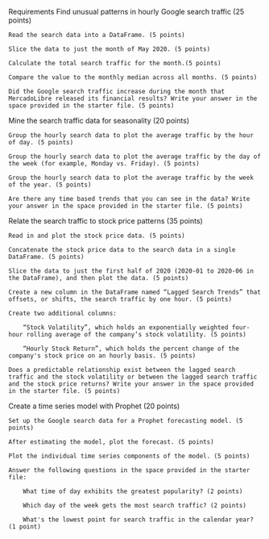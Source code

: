 Requirements
Find unusual patterns in hourly Google search traffic (25 points)

    Read the search data into a DataFrame. (5 points)

    Slice the data to just the month of May 2020. (5 points)

    Calculate the total search traffic for the month.(5 points)

    Compare the value to the monthly median across all months. (5 points)

    Did the Google search traffic increase during the month that MercadoLibre released its financial results? Write your answer in the space provided in the starter file. (5 points)

Mine the search traffic data for seasonality (20 points)

    Group the hourly search data to plot the average traffic by the hour of day. (5 points)

    Group the hourly search data to plot the average traffic by the day of the week (for example, Monday vs. Friday). (5 points)

    Group the hourly search data to plot the average traffic by the week of the year. (5 points)

    Are there any time based trends that you can see in the data? Write your answer in the space provided in the starter file. (5 points)

Relate the search traffic to stock price patterns (35 points)

    Read in and plot the stock price data. (5 points)

    Concatenate the stock price data to the search data in a single DataFrame. (5 points)

    Slice the data to just the first half of 2020 (2020-01 to 2020-06 in the DataFrame), and then plot the data. (5 points)

    Create a new column in the DataFrame named “Lagged Search Trends” that offsets, or shifts, the search traffic by one hour. (5 points)

    Create two additional columns:

        “Stock Volatility”, which holds an exponentially weighted four-hour rolling average of the company’s stock volatility. (5 points)

        “Hourly Stock Return”, which holds the percent change of the company's stock price on an hourly basis. (5 points)

    Does a predictable relationship exist between the lagged search traffic and the stock volatility or between the lagged search traffic and the stock price returns? Write your answer in the space provided in the starter file. (5 points)

Create a time series model with Prophet (20 points)

    Set up the Google search data for a Prophet forecasting model. (5 points)

    After estimating the model, plot the forecast. (5 points)

    Plot the individual time series components of the model. (5 points)

    Answer the following questions in the space provided in the starter file:

        What time of day exhibits the greatest popularity? (2 points)

        Which day of the week gets the most search traffic? (2 points)

        What's the lowest point for search traffic in the calendar year? (1 point)
